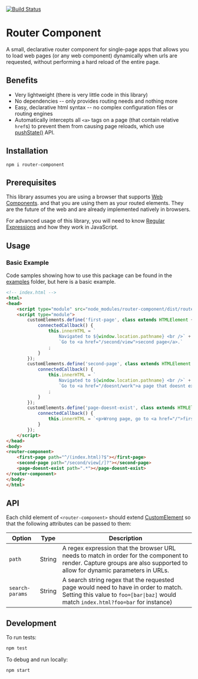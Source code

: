 [![Build Status](https://travis-ci.org/mkay581/router-js.svg?branch=master)](https://travis-ci.org/mkay581/router-js)

# Router Component

A small, declarative router component for single-page apps that allows you to load web pages (or any web component) 
dynamically when urls are requested, without performing a hard reload of the entire page.

## Benefits

* Very lightweight (there is very little code in this library)
* No dependencies -- only provides routing needs and nothing more
* Easy, declarative html syntax -- no complex configuration files or routing engines
* Automatically intercepts all `<a>` tags on a page (that contain relative `href`s) to prevent them from causing page
reloads, which use [pushState()](http://w3c.github.io/html/browsers.html#dom-history-pushstate) API.

## Installation

```
npm i router-component
```

## Prerequisites

This library assumes you are using a browser that supports [Web Components](https://www.webcomponents.org/introduction). 
and that you are using them as your routed elements. They are the future of the web and are already implemented 
natively in browsers.

For advanced usage of this library, you will need to know
[Regular Expressions](https://developer.mozilla.org/en-US/docs/Web/JavaScript/Guide/Regular_Expressions) and how 
they work in JavaScript.

## Usage

### Basic Example

Code samples showing how to use this package can be found in the [examples](examples) folder, but here is a basic example.

```html
<!-- index.html -->
<html>
<head>
    <script type="module" src="node_modules/router-component/dist/router-component.js"></script>
    <script type="module">
        customElements.define('first-page', class extends HTMLElement {
            connectedCallback() {
                this.innerHTML = `
                    Navigated to ${window.location.pathname} <br />` + //"/"
                    `Go to <a href="/second/view">second page</a>.`
                ;
            }
        });
        customElements.define('second-page', class extends HTMLElement {
            connectedCallback() {
                this.innerHTML = `
                    Navigated to ${window.location.pathname} <br />` + // "/second/view" OR "/second/view/"
                    `Go to <a href="/doesnt/work">a page that doesnt exist</a>.`
                ;
            }
        });
        customElements.define('page-doesnt-exist', class extends HTMLElement {
            connectedCallback() {
                this.innerHTML = `<p>Wrong page, go to <a href="/">first page again</a></p>`;
            }
        });
    </script>
</head>
<body>
<router-component>
    <first-page path="^/(index.html)?$"></first-page>
    <second-page path="/second/view[/]?"></second-page>
    <page-doesnt-exist path=".*"></page-doesnt-exist>
</router-component>
</body>
</html>

```


## API

Each child element of `<router-component>` should extend 
[CustomElement](https://html.spec.whatwg.org/multipage/custom-elements.html#custom-elements) so that the following attributes
can be passed to them:

| Option | Type | Description |
|--------|--------|--------|
| `path`| String | A regex expression that the browser URL needs to match in order for the component to render. Capture groups are also supported to allow for dynamic parameters in URLs.
| `search-params`| String | A search string regex that the requested page would need to have in order to match. Setting this value to `foo=[bar\|baz]` would match `index.html?foo=bar` for instance)

## Development

To run tests:

```bash
npm test
```

To debug and run locally:

```bash
npm start
```


